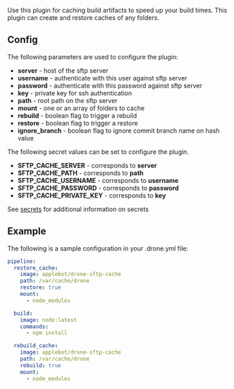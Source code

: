 Use this plugin for caching build artifacts to speed up your build times. This
plugin can create and restore caches of any folders.

## Config

The following parameters are used to configure the plugin:

* **server** - host of the sftp server
* **username** - authenticate with this user against sftp server
* **password** - authenticate with this password against sftp server
* **key** - private key for ssh authentication
* **path** - root path on the sftp server
* **mount** - one or an array of folders to cache
* **rebuild** - boolean flag to trigger a rebuild
* **restore** - boolean flag to trigger a restore
* **ignore_branch** - boolean flag to ignore commit branch name on hash value

The following secret values can be set to configure the plugin.

* **SFTP_CACHE_SERVER** - corresponds to **server**
* **SFTP_CACHE_PATH** - corresponds to **path**
* **SFTP_CACHE_USERNAME** - corresponds to **username**
* **SFTP_CACHE_PASSWORD** - corresponds to **password**
* **SFTP_CACHE_PRIVATE_KEY** - corresponds to **key**

See [secrets](http://readme.drone.io/usage/secret-guide/) for additional
information on secrets

## Example

The following is a sample configuration in your .drone.yml file:

```yaml
pipeline:
  restore_cache:
    image: applebot/drone-sftp-cache
    path: /var/cache/drone
    restore: true
    mount:
      - node_modules

  build:
    image: node:latest
    commands:
      - npm install

  rebuild_cache:
    image: applebot/drone-sftp-cache
    path: /var/cache/drone
    rebuild: true
    mount:
      - node_modules
```
